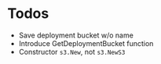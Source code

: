 # Todos

- Save deployment bucket w/o name
- Introduce GetDeploymentBucket function
- Constructor `s3.New`, not `s3.NewS3`
